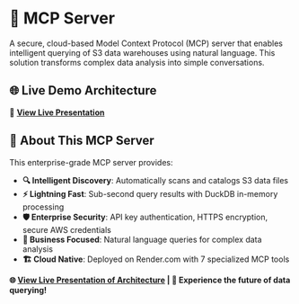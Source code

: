 # 🚀 MCP Server

A secure, cloud-based Model Context Protocol (MCP) server that enables intelligent querying of S3 data warehouses using natural language. This solution transforms complex data analysis into simple conversations.

## 🌐 Live Demo Architecture

🎯 **[View Live Presentation](https://neelesh007hub.github.io/custom-s-mcp-server-architecture/)**

## 🎯 About This MCP Server

This enterprise-grade MCP server provides:

- **🔍 Intelligent Discovery**: Automatically scans and catalogs S3 data files
- **⚡ Lightning Fast**: Sub-second query results with DuckDB in-memory processing
- **🛡️ Enterprise Security**: API key authentication, HTTPS encryption, secure AWS credentials
- **🎯 Business Focused**: Natural language queries for complex data analysis
- **🏗️ Cloud Native**: Deployed on Render.com with 7 specialized MCP tools


**🌐 [View Live Presentation of Architecture](https://neelesh007hub.github.io/custom-s-mcp-server-architecture/) | 🚀 Experience the future of data querying!**
